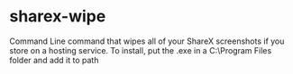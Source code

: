 # sharex-wipe
 Command Line command that wipes all of your ShareX screenshots if you store on a hosting service.
 To install, put the .exe in a C:\Program Files folder and add it to path
